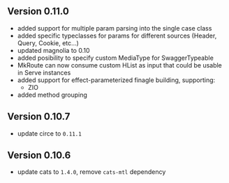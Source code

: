 ## Version 0.11.0
- added support for multiple param parsing into the single case class
- added specific typeclasses for params for different sources (Header, Query, Cookie, etc...)
- updated magnolia to 0.10
- added posibility to specify custom MediaType for SwaggerTypeable
- MkRoute can now consume custom HList as input that could be usable in Serve instances
- added support for effect-parameterized finagle building, supporting:
    * ZIO
- added method grouping

## Version 0.10.7

- update circe to `0.11.1`

## Version 0.10.6

- update cats to `1.4.0`, remove `cats-mtl` dependency
